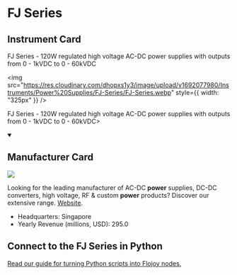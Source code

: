 
# FJ Series

## Instrument Card

<div className="flex">

<div>

FJ Series - 120W regulated high voltage AC-DC power supplies with outputs from 0 - 1kVDC to 0 - 60kVDC

</div>

<img src="https://res.cloudinary.com/dhopxs1y3/image/upload/v1692077980/Instruments/Power%20Supplies/FJ-Series/FJ-Series.webp" style={{ width: "325px" }} />

</div>

FJ Series - 120W regulated high voltage AC-DC power supplies with outputs from 0 - 1kVDC to 0 - 60kVDC>

<details open>
<summary><h2>Manufacturer Card</h2></summary>

<img src="https://res.cloudinary.com/dhopxs1y3/image/upload/v1691785928/Instruments/Vendor%20Logos/Glassman.jpg.png" />

Looking for the leading manufacturer of AC-DC **power** supplies, DC-DC converters, high voltage, RF & custom **power** products? Discover our extensive range. <a href="https://www.xppower.com">Website</a>.

<ul>
  <li>Headquarters: Singapore</li>
  <li>Yearly Revenue (millions, USD): 295.0</li>
</ul>
</details>

## Connect to the FJ Series in Python

[Read our guide for turning Python scripts into Flojoy nodes.](https://docs.flojoy.ai/custom-nodes/creating-custom-node/)


